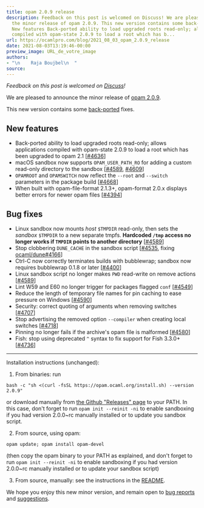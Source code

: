 ```yaml
---
title: opam 2.0.9 release
description: Feedback on this post is welcomed on Discuss! We are pleased to announce
  the minor release of opam 2.0.9. This new version contains some back-ported fixes.
  New features Back-ported ability to load upgraded roots read-only; allows applications
  compiled with opam-state 2.0.9 to load a root which has b...
url: https://ocamlpro.com/blog/2021_08_03_opam_2.0.9_release
date: 2021-08-03T13:19:46-00:00
preview_image: URL_de_votre_image
authors:
- "\n    Raja Boujbel\n  "
source:
---
```


<p><em>Feedback on this post is welcomed on <a href="https://discuss.ocaml.org/t/ann-opam-2-1-0/8255">Discuss</a>!</em></p>
<p>We are pleased to announce the minor release of <a href="https://github.com/ocaml/opam/releases/tag/2.0.9">opam 2.0.9</a>.</p>
<p>This new version contains some <a href="https://github.com/ocaml/opam/pull/4547">back-ported</a> fixes.</p>
<h2>New features</h2>
<ul>
<li>Back-ported ability to load upgraded roots read-only; allows applications compiled with opam-state 2.0.9 to load a root which has been upgraded to opam 2.1 [<a href="https://github.com/ocaml/opam/issues/4636">#4636</a>]
</li>
<li>macOS sandbox now supports <code>OPAM_USER_PATH_RO</code> for adding a custom read-only directory to the sandbox [<a href="https://github.com/ocaml/opam/issues/4589">#4589</a>, <a href="https://github.com/ocaml/opam/issues/4609">#4609</a>]
</li>
<li><code>OPAMROOT</code> and <code>OPAMSWITCH</code> now reflect the <code>--root</code> and <code>--switch</code> parameters in the package build [<a href="https://github.com/ocaml/opam/issues/4668">#4668</a>]
</li>
<li>When built with opam-file-format 2.1.3+, opam-format 2.0.x displays better errors for newer opam files [<a href="https://github.com/ocaml/opam/issues/4394">#4394</a>]
</li>
</ul>
<h2>Bug fixes</h2>
<ul>
<li>Linux sandbox now mounts <em>host</em> <code>$TMPDIR</code> read-only, then sets the <em>sandbox</em> <code>$TMPDIR</code> to a new separate tmpfs. <strong>Hardcoded <code>/tmp</code> access no longer works if <code>TMPDIR</code> points to another directory</strong> [<a href="https://github.com/ocaml/opam/issues/4589">#4589</a>]
</li>
<li>Stop clobbering <code>DUNE_CACHE</code> in the sandbox script [<a href="https://github.com/ocaml/opam/issues/4535">#4535</a>, fixing <a href="https://github.com/ocaml/dune/issues/4166">ocaml/dune#4166</a>]
</li>
<li>Ctrl-C now correctly terminates builds with bubblewrap; sandbox now requires bubblewrap 0.1.8 or later [<a href="https://github.com/ocaml/opam/issues/4400">#4400</a>]
</li>
<li>Linux sandbox script no longer makes <code>PWD</code> read-write on remove actions [<a href="https://github.com/ocaml/opam/issues/4589">#4589</a>]
</li>
<li>Lint W59 and E60 no longer trigger for packages flagged <code>conf</code> [<a href="https://github.com/ocaml/opam/issues/4549">#4549</a>]
</li>
<li>Reduce the length of temporary file names for pin caching to ease pressure on Windows [<a href="https://github.com/ocaml/opam/issues/4590">#4590</a>]
</li>
<li>Security: correct quoting of arguments when removing switches [<a href="https://github.com/ocaml/opam/issues/4707">#4707</a>]
</li>
<li>Stop advertising the removed option <code>--compiler</code> when creating local switches [<a href="https://github.com/ocaml/opam/issues/4718">#4718</a>]
</li>
<li>Pinning no longer fails if the archive's opam file is malformed [<a href="https://github.com/ocaml/opam/issues/4580">#4580</a>]
</li>
<li>Fish: stop using deprecated <code>^</code> syntax to fix support for Fish 3.3.0+ [<a href="https://github.com/ocaml/opam/issues/4736">#4736</a>]
</li>
</ul>
<hr/>
<p>Installation instructions (unchanged):</p>
<ol>
<li>From binaries: run
</li>
</ol>
<pre><code class="language-shell-session">bash -c &quot;sh &lt;(curl -fsSL https://opam.ocaml.org/install.sh) --version 2.0.9&quot;
</code></pre>
<p>or download manually from <a href="https://github.com/ocaml/opam/releases/tag/2.0.9">the Github &quot;Releases&quot; page</a> to your PATH. In this case, don't forget to run <code>opam init --reinit -ni</code> to enable sandboxing if you had version 2.0.0~rc manually installed or to update you sandbox script.</p>
<ol start="2">
<li>From source, using opam:
</li>
</ol>
<pre><code class="language-shell-session">opam update; opam install opam-devel
</code></pre>
<p>(then copy the opam binary to your PATH as explained, and don't forget to run <code>opam init --reinit -ni</code> to enable sandboxing if you had version 2.0.0~rc manually installed or to update your sandbox script)</p>
<ol start="3">
<li>From source, manually: see the instructions in the <a href="https://github.com/ocaml/opam/tree/2.0.9#compiling-this-repo">README</a>.
</li>
</ol>
<p>We hope you enjoy this new minor version, and remain open to <a href="https://github.com/ocaml/opam/issues">bug reports</a> and <a href="https://github.com/ocaml/opam/issues">suggestions</a>.</p>

